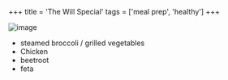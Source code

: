 +++ 
title = 'The Will Special' 
tags = ['meal prep', 'healthy'] 
+++

![image](/img/will-special.jpg)

- steamed broccoli / grilled vegetables
- Chicken
- beetroot
- feta
